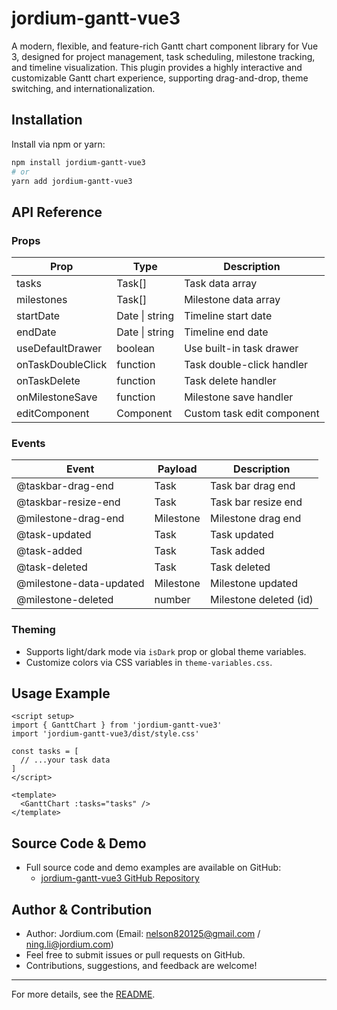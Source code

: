 # jordium-gantt-vue3

A modern, flexible, and feature-rich Gantt chart component library for Vue 3, designed for project management, task scheduling, milestone tracking, and timeline visualization. This plugin provides a highly interactive and customizable Gantt chart experience, supporting drag-and-drop, theme switching, and internationalization.

## Installation

Install via npm or yarn:

```bash
npm install jordium-gantt-vue3
# or
yarn add jordium-gantt-vue3
```

## API Reference

### Props

| Prop              | Type                | Description                                 |
| ----------------- | ------------------- | ------------------------------------------- |
| tasks             | Task[]              | Task data array                             |
| milestones        | Task[]              | Milestone data array                        |
| startDate         | Date \| string      | Timeline start date                         |
| endDate           | Date \| string      | Timeline end date                           |
| useDefaultDrawer  | boolean             | Use built-in task drawer                    |
| onTaskDoubleClick | function            | Task double-click handler                   |
| onTaskDelete      | function            | Task delete handler                         |
| onMilestoneSave   | function            | Milestone save handler                      |
| editComponent     | Component           | Custom task edit component                  |

### Events

| Event                   | Payload         | Description                                |
| ----------------------- | --------------- | ------------------------------------------ |
| @taskbar-drag-end       | Task            | Task bar drag end                          |
| @taskbar-resize-end     | Task            | Task bar resize end                        |
| @milestone-drag-end     | Milestone       | Milestone drag end                         |
| @task-updated           | Task            | Task updated                               |
| @task-added             | Task            | Task added                                 |
| @task-deleted           | Task            | Task deleted                               |
| @milestone-data-updated | Milestone       | Milestone updated                          |
| @milestone-deleted      | number          | Milestone deleted (id)                     |

### Theming

- Supports light/dark mode via `isDark` prop or global theme variables.
- Customize colors via CSS variables in `theme-variables.css`.

## Usage Example

```vue
<script setup>
import { GanttChart } from 'jordium-gantt-vue3'
import 'jordium-gantt-vue3/dist/style.css'

const tasks = [
  // ...your task data
]
</script>

<template>
  <GanttChart :tasks="tasks" />
</template>
```

## Source Code & Demo

- Full source code and demo examples are available on GitHub:
  - [jordium-gantt-vue3 GitHub Repository](https://github.com/nelson820125/jordium-gantt-vue3)

## Author & Contribution

- Author: Jordium.com (Email: nelson820125@gmail.com / ning.li@jordium.com)
- Feel free to submit issues or pull requests on GitHub.
- Contributions, suggestions, and feedback are welcome!

---

For more details, see the [README](./README.md).
